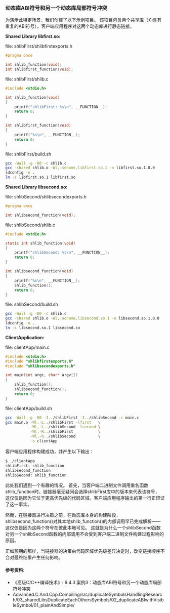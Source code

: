 ### 动态库ABI符号和另一个动态库局部符号冲突

为演示此特定场景，我们创建了以下示例项目。
该项目包含两个共享库（均具有重复的ABI符号），客户端应用程序对这两个动态库进行静态链接。

**Shared Library libfirst.so:**

file: shlibFirst/shlibfirstexports.h
```c
#pragma once

int shlib_function(void);
int shlibfirst_function(void);
```

file: shlibFirst/shlib.c
```c
#include <stdio.h>

int shlib_function(void)
{
	printf("shlibFirst: %s\n", __FUNCTION__);
	return 0;
}

int shlibfirst_function(void)
{
	printf("%s\n", __FUNCTION__);
	return 0;
}
```

file: shlibFirst/build.sh
```bash
gcc -Wall -g -O0 -c shlib.c 
gcc -shared shlib.o -Wl,-soname,libfirst.so.1 -o libfirst.so.1.0.0
ldconfig -n .
ln -s libfirst.so.1 libfirst.so
```

**Shared Library libsecond.so:**

file: shlibSecond/shlibsecondexports.h
```c
#pragma once

int shlibsecond_function(void);
```

file: shlibSecond/shlib.c
```c
#include <stdio.h>

static int shlib_function(void)
{
	printf("shlibSecond: %s\n", __FUNCTION__);
	return 0;
}

int shlibsecond_function(void)
{
	printf("%s\n", __FUNCTION__);
	shlib_function();
	return 0;
}
```

file: shlibSecond/build.sh
```bash
gcc -Wall -g -O0 -c shlib.c 
gcc -shared shlib.o -Wl,-soname,libsecond.so.1 -o libsecond.so.1.0.0
ldconfig -n .
ln -s libsecond.so.1 libsecond.so
```

**ClientApplication:**

file: clientApp/main.c
```c
#include <stdio.h>
#include "shlibfirstexports.h"
#include "shlibsecondexports.h"

int main(int argc, char* argv[])
{
    shlib_function();
    shlibsecond_function();
    return 0;
}
```

file: clientApp/build.sh
```bash
gcc -Wall -g -O0 -I../shlibFirst -I../shlibSecond -c main.c
gcc main.o -Wl,-L../shlibFirst -lfirst   \
           -Wl,-L../shlibSecond -lsecond \
           -Wl,-R../shlibFirst           \
           -Wl,-R../shlibSecond          \
           -o clientApp
```

客户端应用程序构建成功，并产生以下输出：

```bash
$ ./clientApp
shlibFirst: shlib_function
shlibsecond_function
shlibSecond: shlib_function
```

此处我们遇到一个有趣的情况。
首先，当客户端二进制文件调用重名函数shlib_function时，链接器毫无疑问会选择shlibFirst库中的版本来代表该符号，
这仅仅是因为它位于更高优先级的代码区域。客户端应用程序输出的第一行正印证了这一事实。

然而，在链接器进行决策之前，在动态库本身的构建阶段，
shlibsecond_function()对其本地shlib_function()的内部调用早已完成解析——这仅仅是因为这两个符号在彼此本地可见。
这就是为什么一个shlibSecond函数对另一个shlibSecond函数的内部调用不会受到客户端二进制文件构建过程影响的原因。

正如预期的那样，当链接器的决策由代码区域优先级差异决定时，改变链接顺序不会对最终结果产生任何影响。


#### 参考资料:
- 《高级C/C++编译技术》: 9.4.3 案例3：动态库ABI符号和另一个动态库局部符号冲突
- Advanced.C.And.Cpp.Compiling/src/duplicateSymbolsHandlingResearch/03_sharedLibsDuplicateEachOthersSymbols/02_duplicateABIwithVisibleSymbol/01_plainAndSimple/


